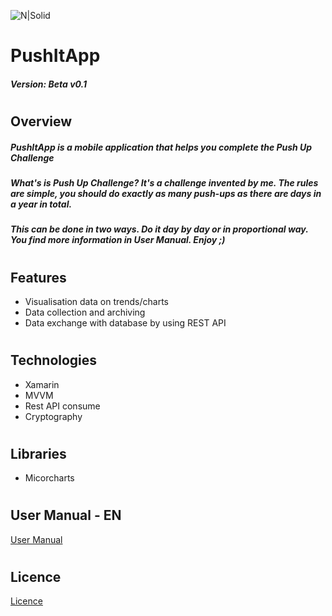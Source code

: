 ![N|Solid](https://i.ibb.co/9tpTRxB/Simple-Scada.png)
# PushItApp
##### Version: Beta v0.1
#
#

## Overview
##### PushItApp is a mobile application that helps you complete the Push Up Challenge
##### What's is Push Up Challenge? It's a challenge invented by me. The rules are simple, you should do exactly as many push-ups as there are days in a year in total.
##### This can be done in two ways. Do it day by day or in proportional way. You find more information in User Manual. Enjoy ;)
#
## Features
- Visualisation data on trends/charts
- Data collection and archiving
- Data exchange with database by using REST API
#
## Technologies
- Xamarin
- MVVM
- Rest API consume
- Cryptography

# 
## Libraries
- Micorcharts

#
## User Manual - EN
[User Manual](https://github.com/PatrzNaMnie/SimpleScada/blob/master/UserManual.md)
#
## Licence
[Licence](https://github.com/PatrzNaMnie/SimpleScada/blob/master/Licence.md)
